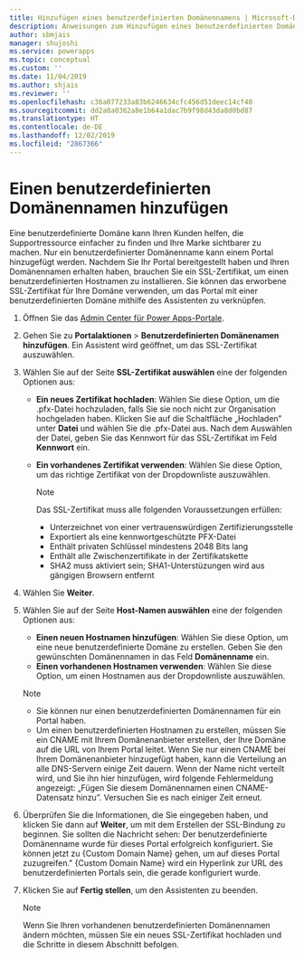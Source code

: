 ```yaml
---
title: Hinzufügen eines benutzerdefinierten Domänennamens | Microsoft-Dokumentation
description: Anweisungen zum Hinzufügen eines benutzerdefinierten Domänennamens.
author: sbmjais
manager: shujoshi
ms.service: powerapps
ms.topic: conceptual
ms.custom: ''
ms.date: 11/04/2019
ms.author: shjais
ms.reviewer: ''
ms.openlocfilehash: c36a077233a83b6246634cfc456d51deec14cf40
ms.sourcegitcommit: dd2a8a0362a8e1b64a1dac7b9f98d43da8d0bd87
ms.translationtype: HT
ms.contentlocale: de-DE
ms.lasthandoff: 12/02/2019
ms.locfileid: "2867366"
---
```

# <a name="add-a-custom-domain-name"></a>Einen benutzerdefinierten Domänennamen hinzufügen

Eine benutzerdefinierte Domäne kann Ihren Kunden helfen, die Supportressource einfacher zu finden und Ihre Marke sichtbarer zu machen. Nur ein benutzerdefinierter Domänenname kann einem Portal hinzugefügt werden. Nachdem Sie Ihr Portal bereitgestellt haben und Ihren Domänennamen erhalten haben, brauchen Sie ein SSL-Zertifikat, um einen benutzerdefinierten Hostnamen zu installieren. Sie können das erworbene SSL-Zertifikat für Ihre Domäne verwenden, um das Portal mit einer benutzerdefinierten Domäne mithilfe des Assistenten zu verknüpfen.

1. Öffnen Sie das [Admin Center für Power Apps-Portale](admin-overview.md).

2. Gehen Sie zu **Portalaktionen** > **Benutzerdefinierten Domänenamen hinzufügen**. Ein Assistent wird geöffnet, um das SSL-Zertifikat auszuwählen.

3. Wählen Sie auf der Seite **SSL-Zertifikat auswählen** eine der folgenden Optionen aus:
   - **Ein neues Zertifikat hochladen**: Wählen Sie diese Option, um die .pfx-Datei hochzuladen, falls Sie sie noch nicht zur Organisation hochgeladen haben. Klicken Sie auf die Schaltfläche „Hochladen” unter **Datei** und wählen Sie die .pfx-Datei aus. Nach dem Auswählen der Datei, geben Sie das Kennwort für das SSL-Zertifikat im Feld **Kennwort** ein.
   - **Ein vorhandenes Zertifikat verwenden**: Wählen Sie diese Option, um das richtige Zertifikat von der Dropdownliste auszuwählen.

     > [!Note]
     > Das SSL-Zertifikat muss alle folgenden Voraussetzungen erfüllen:
     > - Unterzeichnet von einer vertrauenswürdigen Zertifizierungsstelle
     > - Exportiert als eine kennwortgeschützte PFX-Datei
     > - Enthält privaten Schlüssel mindestens 2048 Bits lang
     > - Enthält alle Zwischenzertifikate in der Zertifikatskette
     > - SHA2 muss aktiviert sein; SHA1-Unterstüzungen wird aus gängigen Browsern entfernt

4. Wählen Sie **Weiter**.

5. Wählen Sie auf der Seite **Host-Namen auswählen** eine der folgenden Optionen aus:
    - **Einen neuen Hostnamen hinzufügen**: Wählen Sie diese Option, um eine neue benutzerdefinierte Domäne zu erstellen. Geben Sie den gewünschten Domänennamen in das Feld **Domänenname** ein.
    - **Einen vorhandenen Hostnamen verwenden**: Wählen Sie diese Option, um einen Hostnamen aus der Dropdownliste auszuwählen. 
   
   > [!Note]
   > - Sie können nur einen benutzerdefinierten Domänennamen für ein Portal haben. 
   > - Um einen benutzerdefinierten Hostnamen zu erstellen, müssen Sie ein CNAME mit Ihrem Domänenanbieter erstellen, der Ihre Domäne auf die URL von Ihrem Portal leitet. Wenn Sie nur einen CNAME bei Ihrem Domänenanbieter hinzugefügt haben, kann die Verteilung an alle DNS-Servern einige Zeit dauern. Wenn der Name nicht verteilt wird, und Sie ihn hier hinzufügen, wird folgende Fehlermeldung angezeigt: „Fügen Sie diesem Domänennamen einen CNAME-Datensatz hinzu”. Versuchen Sie es nach einiger Zeit erneut.

6. Überprüfen Sie die Informationen, die Sie eingegeben haben, und klicken Sie dann auf **Weiter**, um mit dem Erstellen der SSL-Bindung zu beginnen. Sie sollten die Nachricht sehen: Der benutzerdefinierte Domänenname wurde für dieses Portal erfolgreich konfiguriert. Sie können jetzt zu {Custom Domain Name} gehen, um auf dieses Portal zuzugreifen." {Custom Domain Name} wird ein Hyperlink zur URL des benutzerdefinierten Portals sein, die gerade konfiguriert wurde.

7. Klicken Sie auf **Fertig stellen**, um den Assistenten zu beenden.

    > [!Note]
    > Wenn Sie Ihren vorhandenen benutzerdefinierten Domänennamen ändern möchten, müssen Sie ein neues SSL-Zertifikat hochladen und die Schritte in diesem Abschnitt befolgen.
    

